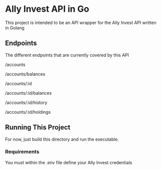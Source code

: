 # Ally Invest API in Go

This project is intended to be an API wrapper for the Ally Invest API written in Golang

## Endpoints

The different endpoints that are currently covered by this API

/accounts

/accounts/balances

/accounts/:id

/accounts/:id/balances

/accounts/:id/history

/accounts/:id/holdings
## Running This Project

For now, just build this directory and run the executable.

### Requirements

You must within the .env file define your Ally Invest credentials
